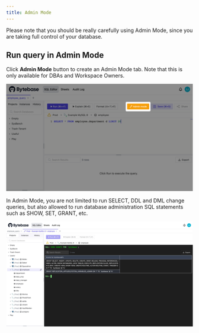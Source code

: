 ```yaml
---
title: Admin Mode
---
```


<hint-block type="warning">

Please note that you should be really carefully using Admin Mode, since you are taking full control of your database.

</hint-block>

## Run query in Admin Mode

Click **Admin Mode** button to create an Admin Mode tab. Note that this is only available for DBAs and Workspace Owners.

![Admin Mode Button](/static/docs/sql-editor/admin-mode-button.webp)

In Admin Mode, you are not limited to run SELECT, DDL and DML change queries, but also allowed to run database administration SQL statements such as SHOW, SET, GRANT, etc.

![Admin Mode](/static/docs/sql-editor/admin-mode.webp)
